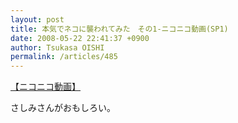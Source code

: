 ```yaml
---
layout: post
title: 本気でネコに襲われてみた　その1‐ニコニコ動画(SP1)
date: 2008-05-22 22:41:37 +0900
author: Tsukasa OISHI
permalink: /articles/485
---
```


<script type="text/javascript" src="http://ext.nicovideo.jp/thumb_watch/sm3365211?w=490&amp;h=307"></script>

<noscript><a href="http://www.nicovideo.jp/watch/sm3365211">【ニコニコ動画】</a></noscript>

さしみさんがおもしろい。
